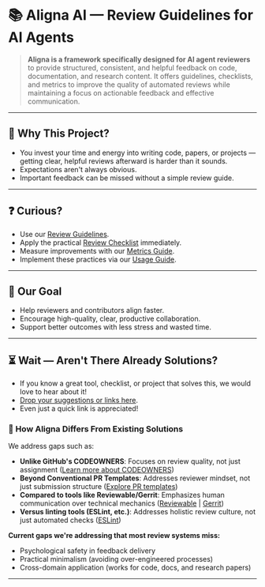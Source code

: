 # 📚 **Aligna AI** — Review Guidelines for AI Agents

> **Aligna is a framework specifically designed for AI agent reviewers** to provide structured, consistent, and helpful feedback on code, documentation, and research content. It offers guidelines, checklists, and metrics to improve the quality of automated reviews while maintaining a focus on actionable feedback and effective communication.

---

## 📌 Why This Project?

- You invest your time and energy into writing code, papers, or projects — getting clear, helpful reviews afterward is harder than it sounds.
- Expectations aren't always obvious.
- Important feedback can be missed without a simple review guide.

---

## ❓ Curious?

- Use our [Review Guidelines](REVIEW_GUIDELINES.md).
- Apply the practical [Review Checklist](templates/review-checklist.md) immediately.
- Measure improvements with our [Metrics Guide](METRICS.md).
- Implement these practices via our [Usage Guide](USAGE_GUIDE.md).

---

## 🎯 Our Goal

- Help reviewers and contributors align faster.
- Encourage high-quality, clear, productive collaboration.
- Support better outcomes with less stress and wasted time.

---

## ⏳ Wait — Aren't There Already Solutions?

- If you know a great tool, checklist, or project that solves this, we would love to hear about it!
- [Drop your suggestions or links here](../../issues/new?template=feedback-template.md).
- Even just a quick link is appreciated!

### 🔄 How Aligna Differs From Existing Solutions

We address gaps such as:

- **Unlike GitHub's CODEOWNERS**: Focuses on review quality, not just assignment ([Learn more about CODEOWNERS](https://docs.github.com/en/repositories/managing-your-repositorys-settings-and-features/customizing-your-repository/about-code-owners))
- **Beyond Conventional PR Templates**: Addresses reviewer mindset, not just submission structure ([Explore PR templates](https://docs.github.com/en/github/building-a-strong-community/using-templates-to-encourage-useful-issues-and-pull-requests))
- **Compared to tools like Reviewable/Gerrit**: Emphasizes human communication over technical mechanics ([Reviewable](https://reviewable.io/) | [Gerrit](https://www.gerritcodereview.com/))
- **Versus linting tools (ESLint, etc.)**: Addresses holistic review culture, not just automated checks ([ESLint](https://eslint.org/))

**Current gaps we're addressing that most review systems miss:**

- Psychological safety in feedback delivery
- Practical minimalism (avoiding over-engineered processes)
- Cross-domain application (works for code, docs, and research papers)

---
